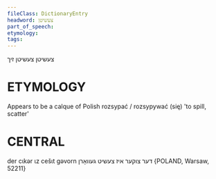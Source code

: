 ```yaml
---
fileClass: DictionaryEntry
headword: צעשיטן
part_of_speech: 
etymology: 
tags: 
---
```

צעשיטן
צעשיטן זיך

ETYMOLOGY
===========
Appears to be a calque of Polish rozsypać / rozsypywać (się) 'to spill, scatter'

CENTRAL
========

der cɩkər ɩz cešɩt gəvorn דער צוקער איז צעשיט געוואָרן {POLAND, Warsaw, 52211}